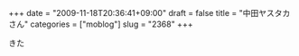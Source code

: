 +++
date = "2009-11-18T20:36:41+09:00"
draft = false
title = "中田ヤスタカさん"
categories = ["moblog"]
slug = "2368"
+++

きた
